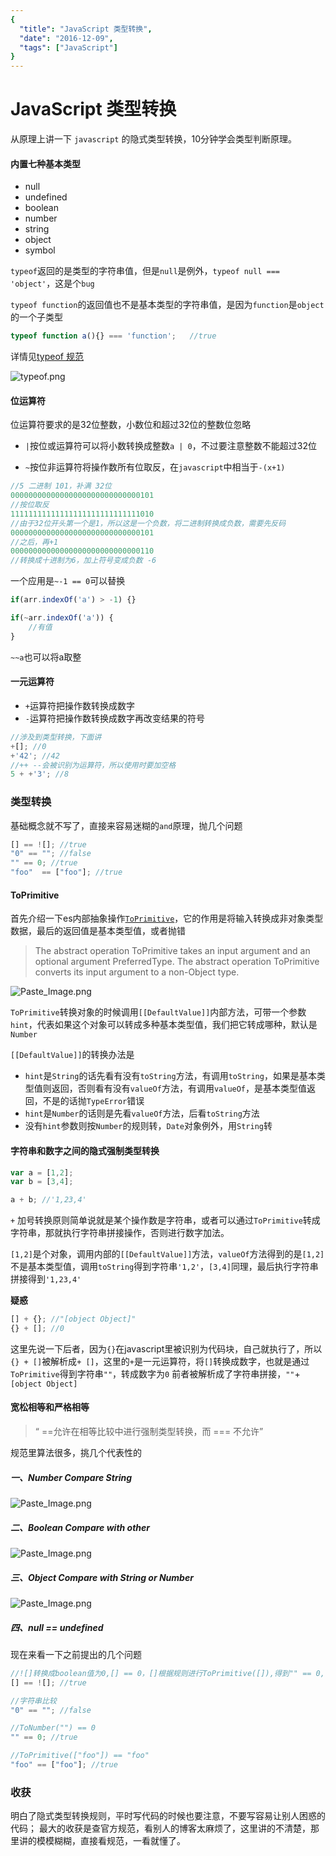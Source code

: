 ```yaml
---
{
  "title": "JavaScript 类型转换",
  "date": "2016-12-09",
  "tags": ["JavaScript"]
}
---
```


# JavaScript 类型转换

从原理上讲一下 `javascript` 的隐式类型转换，10分钟学会类型判断原理。 <!--more-->

#### 内置七种基本类型

- null
- undefined
- boolean
- number
- string
- object
- symbol

`typeof`返回的是类型的字符串值，但是`null`是例外，`typeof null === 'object'`，这是个`bug`

`typeof function`的返回值也不是基本类型的字符串值，是因为`function`是`object`的一个子类型
```javascript
typeof function a(){} === 'function';   //true
```
详情见[typeof 规范](http://es5.github.io/#x11.4.3)

![typeof.png](https://p0.ssl.qhimg.com/d/inn/ad0dcf1f/typeof.png)


#### 位运算符

位运算符要求的是32位整数，小数位和超过32位的整数位忽略

- `|`按位或运算符可以将小数转换成整数`a | 0`，不过要注意整数不能超过32位

- `~`按位非运算符将操作数所有位取反，在`javascript`中相当于`-(x+1)`

```javascript
//5 二进制 101，补满 32位
00000000000000000000000000000101
//按位取反
11111111111111111111111111111010
//由于32位开头第一个是1，所以这是一个负数，将二进制转换成负数，需要先反码
00000000000000000000000000000101
//之后，再+1
00000000000000000000000000000110
//转换成十进制为6，加上符号变成负数 -6
```
一个应用是`~-1 == 0`可以替换

```javascript
if(arr.indexOf('a') > -1) {}

if(~arr.indexOf('a')) {
	//有值
}
```
`~~a`也可以将a取整

#### 一元运算符

- `+`运算符把操作数转换成数字
- `-`运算符把操作数转换成数字再改变结果的符号

```javascript
//涉及到类型转换，下面讲
+[]; //0
+'42'; //42
//++ --会被识别为运算符，所以使用时要加空格
5 + +'3'; //8
```

### 类型转换
基础概念就不写了，直接来容易迷糊的`and`原理，抛几个问题
```javascript
[] == ![]; //true
"0" == ""; //false
"" == 0; //true
"foo"  == ["foo"]; //true
```

#### ToPrimitive
首先介绍一下es内部抽象操作[`ToPrimitive`](http://es5.github.io/#x9.1)，它的作用是将输入转换成非对象类型数据，最后的返回值是基本类型值，或者抛错
> The abstract operation ToPrimitive takes an input argument and an optional argument PreferredType. The abstract operation ToPrimitive converts its input argument to a non-Object type. 


![Paste_Image.png](https://p2.ssl.qhimg.com/d/inn/7b76ffe6/ToPrimitive.png)

`ToPrimitive`转换对象的时候调用`[[DefaultValue]]`内部方法，可带一个参数`hint`，代表如果这个对象可以转成多种基本类型值，我们把它转成哪种，默认是`Number`

`[[DefaultValue]]`的转换办法是
- `hint`是`String`的话先看有没有`toString`方法，有调用`toString`，如果是基本类型值则返回，否则看有没有`valueOf`方法，有调用`valueOf`，是基本类型值返回，不是的话抛`TypeError`错误
- `hint`是`Number`的话则是先看`valueOf`方法，后看`toString`方法
- 没有`hint`参数则按`Number`的规则转，`Date`对象例外，用`String`转

#### 字符串和数字之间的隐式强制类型转换

```javascript
var a = [1,2];
var b = [3,4];

a + b; //'1,23,4'
```

`+` 加号转换原则简单说就是某个操作数是字符串，或者可以通过`ToPrimitive`转成字符串，那就执行字符串拼接操作，否则进行数字加法。

`[1,2]`是个对象，调用内部的`[[DefaultValue]]`方法，`valueOf`方法得到的是`[1,2]`不是基本类型值，调用`toString`得到字符串`'1,2'`，`[3,4]`同理，最后执行字符串拼接得到`'1,23,4'`

**疑惑**
```javascript
[] + {}; //"[object Object]"
{} + []; //0
```
这里先说一下后者，因为`{}`在javascript里被识别为代码块，自己就执行了，所以`{} + []`被解析成`+ []`，这里的`+`是一元运算符，将`[]`转换成数字，也就是通过`ToPrimitive`得到字符串`""`，转成数字为`0`
前者被解析成了字符串拼接，`""`+`[object Object]`

#### 宽松相等和严格相等
> “ ==允许在相等比较中进行强制类型转换，而 === 不允许”

规范里算法很多，挑几个代表性的
##### 一、Number Compare String
![Paste_Image.png](https://p5.ssl.qhimg.com/t0116760129d3211811.png)

##### 二、Boolean Compare with other
![Paste_Image.png](https://p2.ssl.qhimg.com/t01655fc1603510c153.png)

##### 三、Object Compare with String or Number
![Paste_Image.png](https://p3.ssl.qhimg.com/t01fca09e489bcddf09.png)

##### 四、null == undefined

现在来看一下之前提出的几个问题
```javascript
//![]转换成boolean值为0,[] == 0，[]根据规则进行ToPrimitive([]),得到"" == 0,再转成 ToNumber("") == 0
[] == ![]; //true

//字符串比较
"0" == ""; //false

//ToNumber("") == 0
"" == 0; //true

//ToPrimitive(["foo"]) == "foo"
"foo" == ["foo"]; //true
```

### 收获

明白了隐式类型转换规则，平时写代码的时候也要注意，不要写容易让别人困惑的代码；
最大的收获是查官方规范，看别人的博客太麻烦了，这里讲的不清楚，那里讲的模模糊糊，直接看规范，一看就懂了。